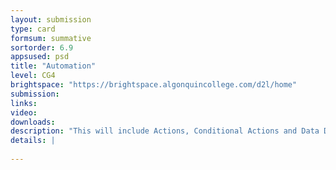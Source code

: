 ```yaml
---
layout: submission
type: card
formsum: summative
sortorder: 6.9
appsused: psd
title: "Automation"
level: CG4
brightspace: "https://brightspace.algonquincollege.com/d2l/home"
submission: 
links:
video: 
downloads: 
description: "This will include Actions, Conditional Actions and Data Driven Graphics in Photoshop."
details: |
  
---
```


